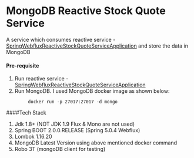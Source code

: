 # MongoDB Reactive Stock Quote Service

  A service which consumes reactive service - [SpringWebfluxReactiveStockQuoteServiceApplication](https://github.com/mgorav/spring-webflux-reactive-service/blob/master/README.md) and
  store the data in MongoDB

#### Pre-requisite
1. Run reactive service - [SpringWebfluxReactiveStockQuoteServiceApplication](https://github.com/mgorav/spring-webflux-reactive-service/blob/master/README.md) 
2. Run MongoDB. I used MongoDB docker image as shown below:
   ```
        docker run -p 27017:27017 -d mongo
   ```
    
   

####Tech Stack
1. Jdk 1.8+ (NOT JDK 1.9 Flux & Mono are not used)
2. Spring BOOT 2.0.0.RELEASE (Spring 5.0.4 Webflux)
3. Lombok 1.16.20
4. MongoDB Latest Version using above mentioned docker command
5. Robo 3T (mongoDB client for testing)

